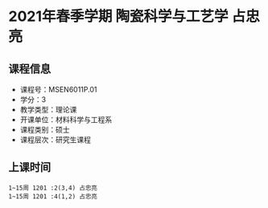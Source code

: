# 2021年春季学期 陶瓷科学与工艺学 占忠亮






## 课程信息

- 课程号：MSEN6011P.01
- 学分：3
- 教学类型：理论课
- 开课单位：材料科学与工程系
- 课程类别：硕士
- 课程层次：研究生课程

## 上课时间

```
1~15周 1201 :2(3,4) 占忠亮
1~15周 1201 :4(1,2) 占忠亮
```

